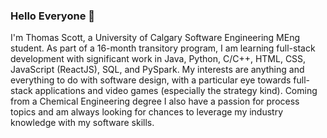 ### Hello Everyone 👋

I'm Thomas Scott, a University of Calgary Software Engineering MEng student. As part of a 16-month transitory program, I am learning full-stack development with significant work in Java, Python, C/C++, HTML, CSS, JavaScript (ReactJS), SQL, and PySpark. My interests are anything and everything to do with software design, with a particular eye towards full-stack applications and video games (especially the strategy kind). Coming from a Chemical Engineering degree I also have a passion for process topics and am always looking for chances to leverage my industry knowledge with my software skills.
